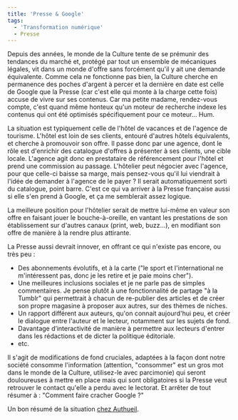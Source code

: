 ```yaml
---
title: 'Presse & Google'
tags:
  - 'Transformation numérique'
  - Presse
---
```


Depuis des années, le monde de la Culture tente de se prémunir des tendances du
marché et, protégé par tout un ensemble de mécaniques légales, vit dans un monde
d'offre sans forcément qu'il y ait une demande équivalente. Comme cela ne
fonctionne pas bien, la Culture cherche en permanence des poches d'argent à
percer et la dernière en date est celle de Google que la Presse (car c'est elle
qui monte à la charge cette fois) accuse de vivre sur ses contenus. Car ma
petite madame, rendez-vous compte, c'est quand même honteux qu'un moteur de
recherche indexe les contenus qui ont été optimisés spécifiquement pour ce
moteur… Hum.

<!-- more -->

La situation est typiquement celle de l'hôtel de vacances et de l'agence de
tourisme. L'hôtel est loin de ses clients, entouré d'autres hôtels équivalents,
et cherche à promouvoir son offre. Il passe donc par une agence, dont le rôle
est d'enrichir des catalogue d'offres à présenter à ses clients, une cible
locale. L'agence agit donc en prestataire de référencement pour l'hôtel et prend
une commission au passage. L'hôtelier peut négocier avec l'agence, pour que
celle-ci baisse sa marge, mais pensez-vous qu'il lui viendrait à l'idée de
demander à l'agence de le payer&nbsp;? Il serait automatiquement sorti du
catalogue, point barre. C'est ce qui va arriver à la Presse française aussi si
elle s'en prend à Google, et ça me semblerait assez logique.

La meilleure position pour l'hôtelier serait de mettre lui-même en valeur son
offre en faisant jouer le bouche-à-oreille, en vantant les prestations de son
établissement sur d'autres canaux (print, web, buzz…), en modifiant son offre de
manière à la rendre plus attirante.

La Presse aussi devrait innover, en offrant ce qui n'existe pas encore, ou très
peu&nbsp;:

- Des abonnements évolutifs, et à la carte ("le sport et l'international ne
  m'intéressent pas, donc je les retire et je paie moins cher").
- Une meilleures inclusions sociales et je ne parle pas de simples commentaires.
  Je pense plutôt à une fonctionnalité de partage "à la Tumblr" qui permettrait
  à chacun de re-publier des articles et de créer son propre magasine à proposer
  aux autres, sur des thèmes de niches.
- Un rapport différent aux auteurs, qu'on connait aujourd'hui peu, et créer le
  dialogue entre l'auteur et le lecteur, notamment sur les sujets de fond.
- Davantage d’interactivité de manière à permettre aux lecteurs d'entrer dans
  les rédactions et de dicter la politique éditoriale.
- etc.

Il s'agit de modifications de fond cruciales, adaptées à la façon dont notre
société consomme l'information (attention, "consommer" est un gros mot dans le
monde de la Culture, utilisez-le avec parcimonie) qui seront douloureuses à
mettre en place mais qui sont obligatoires si la Presse veut retrouver le
contact qu'elle a perdu avec le lectorat. Et arrêter de tout résumer à&nbsp;:
"Comment faire cracher Google&nbsp;?"

Un bon résumé de la situation
[chez Authueil](http://www.authueil.org/?2012/10/20/2061-comment-faire-payer-google '"Comment faire payer Google", Authueil.org').
